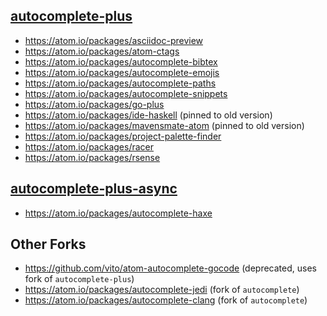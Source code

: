 ## [autocomplete-plus](https://atom.io/packages/autocomplete-plus)

* https://atom.io/packages/asciidoc-preview
* https://atom.io/packages/atom-ctags
* https://atom.io/packages/autocomplete-bibtex
* https://atom.io/packages/autocomplete-emojis
* https://atom.io/packages/autocomplete-paths
* https://atom.io/packages/autocomplete-snippets
* https://atom.io/packages/go-plus
* https://atom.io/packages/ide-haskell (pinned to old version)
* https://atom.io/packages/mavensmate-atom (pinned to old version)
* https://atom.io/packages/project-palette-finder
* https://atom.io/packages/racer
* https://atom.io/packages/rsense

## [autocomplete-plus-async](https://atom.io/packages/autocomplete-plus-async)

* https://atom.io/packages/autocomplete-haxe

## Other Forks

* https://github.com/vito/atom-autocomplete-gocode (deprecated, uses fork of `autocomplete-plus`)
* https://atom.io/packages/autocomplete-jedi (fork of `autocomplete`)
* https://atom.io/packages/autocomplete-clang (fork of `autocomplete`)